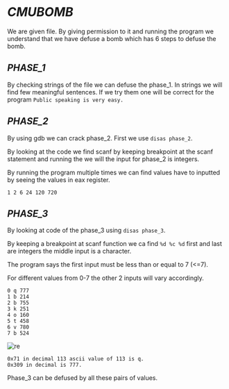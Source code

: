 # ***CMUBOMB***

We are given file. By giving permission to it and running the program we understand that we have defuse a bomb which has 6 steps to defuse the bomb.

## *PHASE_1*

By checking strings of the file we can defuse the phase_1. In strings we will find few meaningful sentences.
If we try them one will be correct for the program ```Public speaking is very easy.```

## *PHASE_2*

By using gdb we can crack phase_2. First we use `disas phase_2`.

By looking at the code we find scanf by keeping breakpoint at the scanf statement and running the we will the input for phase_2 is integers.

By running the program multiple times we can find values have to inputted by seeing the values in eax register.

```1 2 6 24 120 720```

## *PHASE_3*

By looking at code of the phase_3 using `disas phase_3`.

By keeping a breakpoint at scanf function we ca find ``%d %c %d`` first and last are integers the middle input is a character.

The program says the first input must be less than or equal to 7 (<=7).

For different values from 0-7 the other 2 inputs will vary accordingly.
```
0 q 777
1 b 214
2 b 755
3 k 251
4 o 160
5 t 458
6 v 780
7 b 524
```
![re](https://user-images.githubusercontent.com/73250884/109410932-747f9000-79c4-11eb-99de-ec57fc5d0341.png)

```
0x71 in decimal 113 ascii value of 113 is q.
0x309 in decimal is 777.
```

Phase_3 can be defused by all these pairs of values.
